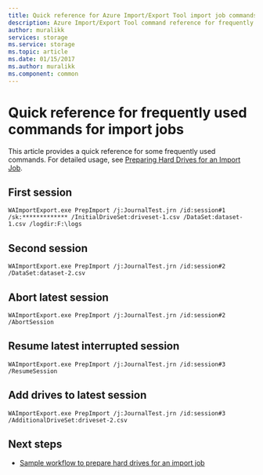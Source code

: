 ```yaml
---
title: Quick reference for Azure Import/Export Tool import job commands | Microsoft Docs
description: Azure Import/Export Tool command reference for frequently used import job commands.
author: muralikk
services: storage
ms.service: storage
ms.topic: article
ms.date: 01/15/2017
ms.author: muralikk
ms.component: common
---
```

# Quick reference for frequently used commands for import jobs

This article provides a quick reference for some frequently used commands. For detailed usage, see [Preparing Hard Drives for an Import Job](../storage-import-export-tool-preparing-hard-drives-import.md).

## First session

```
WAImportExport.exe PrepImport /j:JournalTest.jrn /id:session#1 /sk:************* /InitialDriveSet:driveset-1.csv /DataSet:dataset-1.csv /logdir:F:\logs
```

## Second session

```
WAImportExport.exe PrepImport /j:JournalTest.jrn /id:session#2 /DataSet:dataset-2.csv
```

## Abort latest session

```
WAImportExport.exe PrepImport /j:JournalTest.jrn /id:session#2 /AbortSession
```

## Resume latest interrupted session

```
WAImportExport.exe PrepImport /j:JournalTest.jrn /id:session#3 /ResumeSession
```

## Add drives to latest session

```
WAImportExport.exe PrepImport /j:JournalTest.jrn /id:session#3 /AdditionalDriveSet:driveset-2.csv
```

## Next steps

* [Sample workflow to prepare hard drives for an import job](storage-import-export-tool-sample-preparing-hard-drives-import-job-workflow.md)
